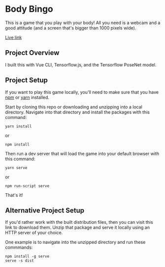 # Body Bingo
This is a game that you play with your body! All you need is a webcam and a good attitude (and a screen that's bigger than 1000 pixels wide).

[Live link](https://www.bodybingo.net)

## Project Overview
I built this with Vue CLI, Tensorflow.js, and the Tensorflow PoseNet model.

## Project Setup
If you want to play this game locally, you'll need to make sure that you have [npm](https://www.npmjs.com/get-npm) or [yarn](https://classic.yarnpkg.com/en/docs/install/#mac-stable) installed.

Start by cloning this repo or downloading and unzipping into a local directory. Navigate into that directory and install the packages with this command:
```
yarn install
```
or
```
npm install
```

Then run a dev server that will load the game into your default browser with this command:

```
yarn serve
```
or
```
npm run-script serve
```

That's it!

## Alternative Project Setup
If you'd rather work with the built distribution files, then you can visit this link to download them. Unzip that package and serve it locally using an HTTP server of your choice.

One example is to navigate into the unzipped directory and run these commmands:

```
npm install -g serve
serve -s dist
```